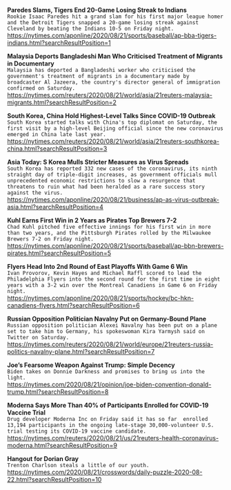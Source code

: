 **Paredes Slams, Tigers End 20-Game Losing Streak to Indians**\
`Rookie Isaac Paredes hit a grand slam for his first major league homer and the Detroit Tigers snapped a 20-game losing streak against Cleveland by beating the Indians 10-5 on Friday night.`\
https://nytimes.com/aponline/2020/08/21/sports/baseball/ap-bba-tigers-indians.html?searchResultPosition=1

**Malaysia Deports Bangladeshi Man Who Criticised Treatment of Migrants in Documentary**\
`Malaysia has deported a Bangladeshi worker who criticised the government's treatment of migrants in a documentary made by broadcaster Al Jazeera, the country's director general of immigration confirmed on Saturday.`\
https://nytimes.com/reuters/2020/08/21/world/asia/21reuters-malaysia-migrants.html?searchResultPosition=2

**South Korea, China Hold Highest-Level Talks Since COVID-19 Outbreak**\
`South Korea started talks with China's top diplomat on Saturday, the first visit by a high-level Beijing official since the new coronavirus emerged in China late last year.`\
https://nytimes.com/reuters/2020/08/21/world/asia/21reuters-southkorea-china.html?searchResultPosition=3

**Asia Today: S Korea Mulls Stricter Measures as Virus Spreads**\
`South Korea has reported 332 new cases of the coronavirus, its ninth straight day of triple-digit increases, as government officials mull unprecedented economic restrictions to slow a resurgence that threatens to ruin what had been heralded as a rare success story against the virus.`\
https://nytimes.com/aponline/2020/08/21/business/ap-as-virus-outbreak-asia.html?searchResultPosition=4

**Kuhl Earns First Win in 2 Years as Pirates Top Brewers 7-2**\
`Chad Kuhl pitched five effective innings for his first win in more than two years, and the Pittsburgh Pirates rolled by the Milwaukee Brewers 7-2 on Friday night.`\
https://nytimes.com/aponline/2020/08/21/sports/baseball/ap-bbn-brewers-pirates.html?searchResultPosition=5

**Flyers Head Into 2nd Round of East Playoffs With Game 6 Win**\
`Ivan Provorov, Kevin Hayes and Michael Raffl scored to lead the Philadelphia Flyers into the second round for the first time in eight years with a 3-2 win over the Montreal Canadiens in Game 6 on Friday night.`\
https://nytimes.com/aponline/2020/08/21/sports/hockey/bc-hkn-canadiens-flyers.html?searchResultPosition=6

**Russian Opposition Politician Navalny Put on Germany-Bound Plane**\
`Russian opposition politician Alexei Navalny has been put on a plane set to take him to Germany, his spokeswoman Kira Yarmysh said on Twitter on Saturday.`\
https://nytimes.com/reuters/2020/08/21/world/europe/21reuters-russia-politics-navalny-plane.html?searchResultPosition=7

**Joe’s Fearsome Weapon Against Trump: Simple Decency**\
`Biden takes on Donnie Darkness and promises to bring us into the light.`\
https://nytimes.com/2020/08/21/opinion/joe-biden-convention-donald-trump.html?searchResultPosition=8

**Moderna Says More Than 40% of Participants Enrolled for COVID-19 Vaccine Trial**\
`Drug developer Moderna Inc on Friday said it has so far  enrolled 13,194 participants in the ongoing late-stage 30,000-volunteer U.S. trial testing its COVID-19 vaccine candidate. `\
https://nytimes.com/reuters/2020/08/21/us/21reuters-health-coronavirus-moderna.html?searchResultPosition=9

**Hangout for Dorian Gray**\
`Trenton Charlson steals a little of our youth.`\
https://nytimes.com/2020/08/21/crosswords/daily-puzzle-2020-08-22.html?searchResultPosition=10

